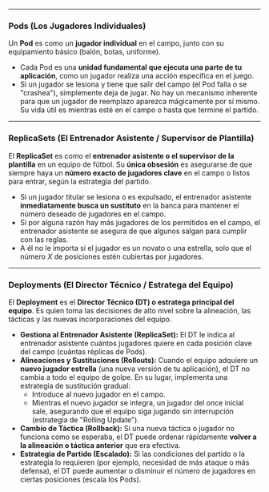 


---

### **Pods (Los Jugadores Individuales)**

Un **Pod** es como un **jugador individual** en el campo, junto con su equipamiento básico (balón, botas, uniforme).

* Cada Pod es una **unidad fundamental que ejecuta una parte de tu aplicación**, como un jugador realiza una acción específica en el juego.
* Si un jugador se lesiona y tiene que salir del campo (el Pod falla o se "crashea"), simplemente deja de jugar. No hay un mecanismo inherente para que un jugador de reemplazo aparezca mágicamente por sí mismo. Su vida útil es mientras esté en el campo o hasta que termine el partido.

---

### **ReplicaSets (El Entrenador Asistente / Supervisor de Plantilla)**

El **ReplicaSet** es como el **entrenador asistente o el supervisor de la plantilla** en un equipo de fútbol. Su **única obsesión** es asegurarse de que siempre haya un **número exacto de jugadores clave** en el campo o listos para entrar, según la estrategia del partido.

* Si un jugador titular se lesiona o es expulsado, el entrenador asistente **inmediatamente busca un sustituto** en la banca para mantener el número deseado de jugadores en el campo.
* Si por alguna razón hay más jugadores de los permitidos en el campo, el entrenador asistente se asegura de que algunos salgan para cumplir con las reglas.
* A él no le importa si el jugador es un novato o una estrella, solo que el número *X* de posiciones estén cubiertas por jugadores.


---

### **Deployments (El Director Técnico / Estratega del Equipo)**

El **Deployment** es el **Director Técnico (DT) o estratega principal del equipo**. Es quien toma las decisiones de alto nivel sobre la alineación, las tácticas y las nuevas incorporaciones del equipo.

* **Gestiona al Entrenador Asistente (ReplicaSet):** El DT le indica al entrenador asistente cuántos jugadores quiere en cada posición clave del campo (cuántas réplicas de Pods).
* **Alineaciones y Sustituciones (Rollouts):** Cuando el equipo adquiere un **nuevo jugador estrella** (una nueva versión de tu aplicación), el DT no cambia a todo el equipo de golpe. En su lugar, implementa una estrategia de sustitución gradual:
    * Introduce al nuevo jugador en el campo.
    * Mientras el nuevo jugador se integra, un jugador del once inicial sale, asegurando que el equipo siga jugando sin interrupción (estrategia de "Rolling Update").
* **Cambio de Táctica (Rollback):** Si una nueva táctica o jugador no funciona como se esperaba, el DT puede ordenar rápidamente **volver a la alineación o táctica anterior** que era efectiva.
* **Estrategia de Partido (Escalado):** Si las condiciones del partido o la estrategia lo requieren (por ejemplo, necesidad de más ataque o más defensa), el DT puede aumentar o disminuir el número de jugadores en ciertas posiciones (escala los Pods).
